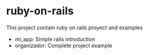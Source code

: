 # ruby-on-rails
This project contain ruby on rails proyect and examples

* mi_app: Simple rails introduction
* organizador: Complete project example

